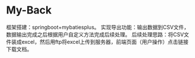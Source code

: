 # My-Back
框架搭建：springboot+mybatiesplus。
实现导出功能：输出数据到CSV文件，数据输出完成之后根据用户自定义方法完成后续处理。
后续处理思路：将CSV文件装成excel，然后用ftp将excel上传到服务器，前端页面（用户操作）点击链接下载文档。
